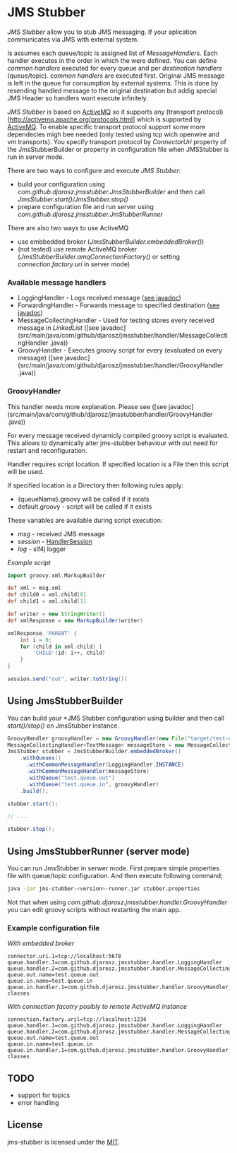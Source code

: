 # JMS Stubber

*JMS Stubber* allow you to stub JMS messaging. If your aplication communicates via JMS with
external system. 

Is assumes each queue/topic is assigned list of *MessageHandlers*. Each handler executes
in the order in which the were defined. You can define *common handlers* 
executed for every queue and per *destination handlers* (queue/topic). *common handlers* are
executed first. Original JMS message is left in the queue for consumption by external systems.
This is done by resending handled message to the original destination but addig special JMS Header
so handlers wont execute infinitely. 

*JMS Stubber* is based on [ActiveMQ](http://activemq.apache.org) so it supports any 
(transport protocol)[http://activemq.apache.org/protocols.html]
which is supported by [ActiveMQ](http://activemq.apache.org). 
To enable specific transport protocol support some more dependecies migh bee needed 
(only tested using tcp wich openwire and vm transports). You specify transport protocol
by *ConnectorUri* property of the JmsStubberBuilder or property in configuration file when
JMSStubber is run in server mode.

There are two ways to configure and execute *JMS Stubber*:

- build your configuration using *com.github.djarosz.jmsstubber.JmsStubberBuilder*
  and then call *JmsStubber.start()/JmsStubber.stop()*
- prepare configuration file and run server using 
  *com.github.djarosz.jmsstubber.JmStubberRunner* 

There are also two ways to use ActiveMQ
- use embbedded broker (*JmsStubberBuilder.embeddedBroker()*)
- (not tested) use remote ActiveMQ broker (*JmsStubberBuilder.amqConnectionFactory()* 
  or setting *connection.factory.uri* in server mode)

### Available message handlers 

- LoggingHandler - Logs received message ([see javadoc](src/main/java/com/github/djarosz/jmsstubber/handler/LoggingHandler.java))
- ForwardingHandler - Forwards message to specified destination ([see javadoc](src/main/java/com/github/djarosz/jmsstubber/handler/ForwardingHandler.java))
- MessageCollectingHandler - Used for testing stores every received message in *LinkedList* ([see javadoc](src/main/java/com/github/djarosz/jmsstubber/handler/MessageCollectingHandler .java))
- GroovyHandler - Executes groovy script for every (evaluated on every message) ([see javadoc](src/main/java/com/github/djarosz/jmsstubber/handler/GroovyHandler .java))

### GroovyHandler

This handler needs more explanation. Please see ([see javadoc](src/main/java/com/github/djarosz/jmsstubber/handler/GroovyHandler .java))

For every message received dynamicly compiled groovy script is evaluated.
This allows to dynamically alter jms-stubber behaviour with out need for restart and reconfiguration.

Handler requires script location. If specified location is a File then this script will be used.

If specified location is a Directory then following rules apply:
- {queueName}.groovy will be called if it exists
- default.groovy - script will be called if it exists

These variables are available during script execution:
- *msg* - received JMS message
- *session* - [HandlerSession](src/main/java/com/github/djarosz/jmsstubber/HandlerSession.java)
- *log* - slf4j logger

*Example script*
```groovy
import groovy.xml.MarkupBuilder

def xml = msg.xml
def child0 = xml.child[0]
def child1 = xml.child[1]

def writer = new StringWriter()
def xmlResponse = new MarkupBuilder(writer)

xmlResponse.'PARENT' {
    int i = 0;
    for (child in xml.child) {
        'CHILD'(id: i++, child)
    }
}

session.send("out", writer.toString())

```

## Using JmsStubberBuilder

You can build your *JMS Stubber configuration using builder and then call *start()/stop()*
on JmsStubber instance.

```java
GroovyHandler groovyHandler = new GroovyHandler(new File("target/test-classes"));
MessageCollectingHandler<TextMessage> messageStore = new MessageCollectingHandler<>();
JmsStubber stubber = JmsStubberBuilder.embeddedBroker()
    .withQueues()
      .withCommonMessageHandler(LoggingHandler.INSTANCE)
      .withCommonMessageHandler(messageStore)
      .withQueue("test.queue.out")
      .withQueue("test.queue.in", groovyHandler)
    .build();

stubber.start();

// ....

stubber.stop();
```

## Using JmsStubberRunner (server mode)

You can run JmsStubber in serwer mode. First prepare simple properties file with 
queue/topic configuration. And then execute following command;

```bash
java -jar jms-stubber-<version>-runner.jar stubber.properties
```

Not that when using *com.github.djarosz.jmsstubber.handler.GroovyHandler* you can edit
groovy scripts without restarting the main app.

### Example configuration file

*With embedded broker*
```properties
connector.uri.1=tcp://localhost:5678
queue.handler.1=com.github.djarosz.jmsstubber.handler.LoggingHandler
queue.handler.2=com.github.djarosz.jmsstubber.handler.MessageCollectingHandler
queue.out.name=test.queue.out
queue.in.name=test.queue.in
queue.in.handler.1=com.github.djarosz.jmsstubber.handler.GroovyHandler,target/test-classes
```

*With connection facotry posibly to remote ActiveMQ instance*
```properties
connection.factory.uril=tcp://localhost:1234
queue.handler.1=com.github.djarosz.jmsstubber.handler.LoggingHandler
queue.handler.2=com.github.djarosz.jmsstubber.handler.MessageCollectingHandler
queue.out.name=test.queue.out
queue.in.name=test.queue.in
queue.in.handler.1=com.github.djarosz.jmsstubber.handler.GroovyHandler,target/test-classes
```

## TODO
- support for topics
- error handling

## License

jms-stubber is licensed under the [MIT](./LICENSE).
